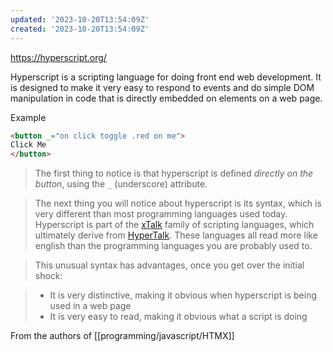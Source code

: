 ```yaml
---
updated: '2023-10-20T13:54:09Z'
created: '2023-10-20T13:54:09Z'
---
```

https://hyperscript.org/

Hyperscript is a scripting language for doing front end web development. It is designed to make it very easy to respond to events and do simple DOM manipulation in code that is directly embedded on elements on a web page.

Example

```html
<button _="on click toggle .red on me">
Click Me
</button>
```

> The first thing to notice is that hyperscript is defined _directly on the button_, using the `_` (underscore) attribute.

 >The next thing you will notice about hyperscript is its syntax, which is very different than most programming languages used today. Hyperscript is part of the [xTalk](https://en.wikipedia.org/wiki/XTalk) family of scripting languages, which ultimately derive from [HyperTalk](https://hypercard.org/HyperTalk%20Reference%202.4.pdf). These languages all read more like english than the programming languages you are probably used to.

> This unusual syntax has advantages, once you get over the initial shock:

> -   It is very distinctive, making it obvious when hyperscript is being used in a web page
> -   It is very easy to read, making it obvious what a script is doing

From the authors of [[programming/javascript/HTMX]]